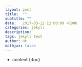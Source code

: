 ```yaml
---
layout: post
title:  ""
subtitle: ""
date:   2017-03-12 12:00:00 +0800
categories: jekyll
description: 
tags: jekyll test
author: Ht
mathjax: false
---
```


* content
{:toc}

<div class="videoWrapper">
    <embed></embed>
</div>